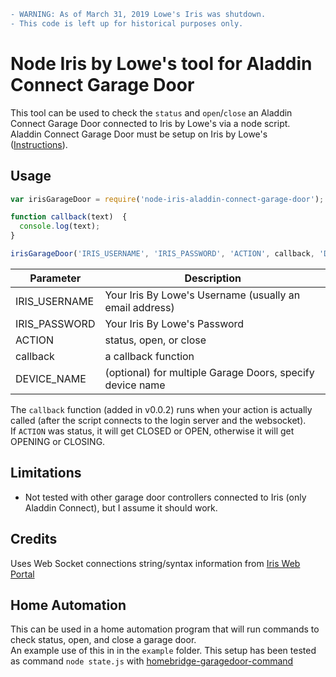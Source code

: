 ```diff
- WARNING: As of March 31, 2019 Lowe's Iris was shutdown.
- This code is left up for historical purposes only.
```
# Node Iris by Lowe's tool for Aladdin Connect Garage Door

This tool can be used to check the `status` and `open`/`close` an Aladdin Connect Garage Door connected to Iris by Lowe's via a node script.  
Aladdin Connect Garage Door must be setup on Iris by Lowe's ([Instructions](http://www.geniecompany.com/data/products/aladdinconnect/iris-programming_aladdin-connect.pdf)).

## Usage
```javascript
var irisGarageDoor = require('node-iris-aladdin-connect-garage-door');

function callback(text)  {
  console.log(text);
}

irisGarageDoor('IRIS_USERNAME', 'IRIS_PASSWORD', 'ACTION', callback, 'DEVICE NAME');
```
Parameter       | Description
----------------|------------
IRIS_USERNAME   | Your Iris By Lowe's Username (usually an email address)
IRIS_PASSWORD   | Your Iris By Lowe's Password
ACTION          | status, open, or close
callback        | a callback function
DEVICE_NAME     | (optional) for multiple Garage Doors, specify device name

The `callback` function (added in v0.0.2) runs when your action is actually called (after the script connects to the login server and the websocket).  
If `ACTION` was status, it will get CLOSED or OPEN, otherwise it will get OPENING or CLOSING.

## Limitations
- Not tested with other garage door controllers connected to Iris (only Aladdin Connect), but I assume it should work.

## Credits
Uses Web Socket connections string/syntax information from [Iris Web Portal](https://github.com/thegillion/Iris-Web-Portal)

## Home Automation
This can be used in a home automation program that will run commands to check status, open, and close a garage door.  
An example use of this in in the `example` folder. This setup has been tested as command `node state.js` with [homebridge-garagedoor-command](https://www.npmjs.com/package/homebridge-garagedoor-command)
